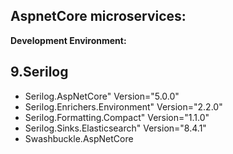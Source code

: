 ## AspnetCore microservices:
**Development Environment:**

## 9.Serilog
* Serilog.AspNetCore" Version="5.0.0"
* Serilog.Enrichers.Environment" Version="2.2.0"
* Serilog.Formatting.Compact" Version="1.1.0" 
* Serilog.Sinks.Elasticsearch" Version="8.4.1"
* Swashbuckle.AspNetCore

